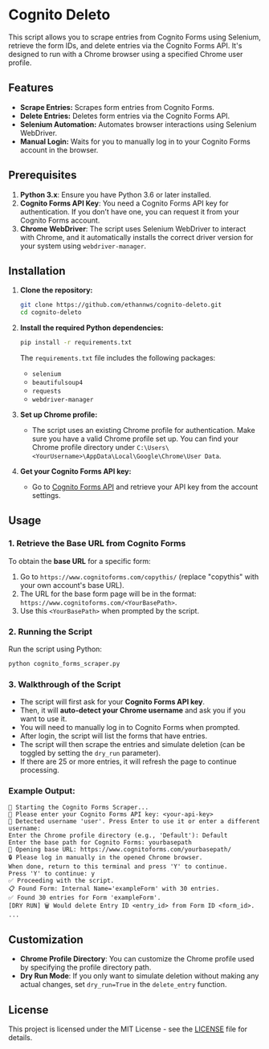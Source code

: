 
# Cognito Deleto

This script allows you to scrape entries from Cognito Forms using Selenium, retrieve the form IDs, and delete entries via the Cognito Forms API. It's designed to run with a Chrome browser using a specified Chrome user profile.

## Features
- **Scrape Entries:** Scrapes form entries from Cognito Forms.
- **Delete Entries:** Deletes form entries via the Cognito Forms API.
- **Selenium Automation:** Automates browser interactions using Selenium WebDriver.
- **Manual Login:** Waits for you to manually log in to your Cognito Forms account in the browser.

## Prerequisites

1. **Python 3.x**: Ensure you have Python 3.6 or later installed.
2. **Cognito Forms API Key**: You need a Cognito Forms API key for authentication. If you don’t have one, you can request it from your Cognito Forms account.
3. **Chrome WebDriver**: The script uses Selenium WebDriver to interact with Chrome, and it automatically installs the correct driver version for your system using `webdriver-manager`.

## Installation

1. **Clone the repository:**

   ```bash
   git clone https://github.com/ethannws/cognito-deleto.git
   cd cognito-deleto
   ```

2. **Install the required Python dependencies:**

   ```bash
   pip install -r requirements.txt
   ```

   The `requirements.txt` file includes the following packages:
   - `selenium`
   - `beautifulsoup4`
   - `requests`
   - `webdriver-manager`

3. **Set up Chrome profile:**

   - The script uses an existing Chrome profile for authentication. Make sure you have a valid Chrome profile set up. You can find your Chrome profile directory under `C:\Users\<YourUsername>\AppData\Local\Google\Chrome\User Data`.

4. **Get your Cognito Forms API key:**
   - Go to [Cognito Forms API](https://www.cognitoforms.com/) and retrieve your API key from the account settings.

## Usage

### 1. Retrieve the Base URL from Cognito Forms

To obtain the **base URL** for a specific form:
1. Go to `https://www.cognitoforms.com/copythis/` (replace "copythis" with your own account's base URL).
2. The URL for the base form page will be in the format: `https://www.cognitoforms.com/<YourBasePath>`.
3. Use this `<YourBasePath>` when prompted by the script.

### 2. Running the Script

Run the script using Python:

```bash
python cognito_forms_scraper.py
```

### 3. Walkthrough of the Script

- The script will first ask for your **Cognito Forms API key**.
- Then, it will **auto-detect your Chrome username** and ask you if you want to use it.
- You will need to manually log in to Cognito Forms when prompted.
- After login, the script will list the forms that have entries.
- The script will then scrape the entries and simulate deletion (can be toggled by setting the `dry_run` parameter).
- If there are 25 or more entries, it will refresh the page to continue processing.

### Example Output:
```plaintext
🚀 Starting the Cognito Forms Scraper...
🔑 Please enter your Cognito Forms API key: <your-api-key>
🔑 Detected username 'user'. Press Enter to use it or enter a different username: 
Enter the Chrome profile directory (e.g., 'Default'): Default
Enter the base path for Cognito Forms: yourbasepath
🔗 Opening base URL: https://www.cognitoforms.com/yourbasepath/
🔒 Please log in manually in the opened Chrome browser.
When done, return to this terminal and press 'Y' to continue.
Press 'Y' to continue: y
✅ Proceeding with the script.
📋 Found Form: Internal Name='exampleForm' with 30 entries.
✅ Found 30 entries for Form 'exampleForm'.
[DRY RUN] 🗑️ Would delete Entry ID <entry_id> from Form ID <form_id>.
...
```

## Customization

- **Chrome Profile Directory**: You can customize the Chrome profile used by specifying the profile directory path.
- **Dry Run Mode**: If you only want to simulate deletion without making any actual changes, set `dry_run=True` in the `delete_entry` function.

## License

This project is licensed under the MIT License - see the [LICENSE](LICENSE) file for details.
